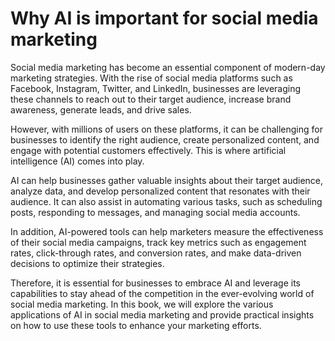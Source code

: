 Why AI is important for social media marketing
============================================================

Social media marketing has become an essential component of modern-day marketing strategies. With the rise of social media platforms such as Facebook, Instagram, Twitter, and LinkedIn, businesses are leveraging these channels to reach out to their target audience, increase brand awareness, generate leads, and drive sales.

However, with millions of users on these platforms, it can be challenging for businesses to identify the right audience, create personalized content, and engage with potential customers effectively. This is where artificial intelligence (AI) comes into play.

AI can help businesses gather valuable insights about their target audience, analyze data, and develop personalized content that resonates with their audience. It can also assist in automating various tasks, such as scheduling posts, responding to messages, and managing social media accounts.

In addition, AI-powered tools can help marketers measure the effectiveness of their social media campaigns, track key metrics such as engagement rates, click-through rates, and conversion rates, and make data-driven decisions to optimize their strategies.

Therefore, it is essential for businesses to embrace AI and leverage its capabilities to stay ahead of the competition in the ever-evolving world of social media marketing. In this book, we will explore the various applications of AI in social media marketing and provide practical insights on how to use these tools to enhance your marketing efforts.
